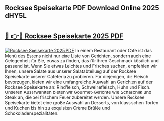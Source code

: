 ## Rocksee Speisekarte PDF Download Online 2025 dHY5L

# <h2><a href="http://gcaab6.nevu.top/?p=Rocksee+Speisekarte">🔗 👉🔴 Rocksee Speisekarte 2025 PDF</a></h2>

[![Rocksee Speisekarte 2025 PDF](https://i.imgur.com/dBaPXMq.png)](http://gcaab6.nevu.top/?p=Rocksee+Speisekarte)
In einem Restaurant oder Café ist das Menü des Essens nicht nur eine Liste von Gerichten, sondern auch eine Gelegenheit für Sie, etwas zu finden, das für Ihren Geschmack köstlich und passend ist. Wenn Sie etwas Leichtes und Frisches suchen, empfehlen wir Ihnen, unsere Salate aus unserer Salatabteilung auf der Rocksee Speisekarte unserer Cafeteria zu probieren. Für diejenigen, die Fleisch bevorzugen, bieten wir eine umfangreiche Auswahl an Gerichten auf der Rocksee Speisekarte an: Rindfleisch, Schweinefleisch, Huhn und Fisch. Unseren Auserwählten bieten wir Gourmet-Gerichte wie Schaschlik und Steak an, die bei frischem Feuer zubereitet werden. Unsere Rocksee Speisekarte bietet eine große Auswahl an Desserts, von klassischen Torten und Kuchen bis hin zu exquisiten Crème Brûlée und Schokoladenspezialitäten.
